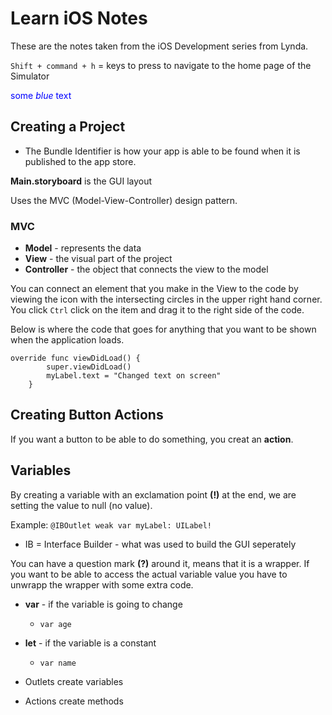 # Learn iOS Notes 

These are the notes taken from the iOS Development series from Lynda. 

`Shift + command + h` = keys to press to navigate to the home page of the Simulator 

<span style="color:blue">some *blue* text</span>

## Creating a Project 
* The Bundle Identifier is how your app is able to be found when it is published to the app store. 

**Main.storyboard** is the GUI layout 

Uses the MVC (Model-View-Controller) design pattern.

### MVC 
* **Model** - represents the data
* **View** - the visual part of the project 
* **Controller** - the object that connects the view to the model 

You can connect an element that you make in the View to the code by viewing the icon with the intersecting circles in the upper right hand corner. You click `Ctrl` click on the item and drag it to the right side of the code. 

Below is where the code that goes for anything that you want to be shown when the application loads. 

```
override func viewDidLoad() {
        super.viewDidLoad()
        myLabel.text = "Changed text on screen" 
    }
```

## Creating Button Actions 

If you want a button to be able to do something, you creat an **action**. 

## Variables 
By creating a variable with an exclamation point **(!)** at the end, we are setting the value to null (no value). 

Example: `@IBOutlet weak var myLabel: UILabel!`

* IB = Interface Builder - what was used to build the GUI seperately 

You can have a question mark **(?)** around it, means that it is a wrapper. If you want to be able to access the actual variable value you have to unwrapp the wrapper with some extra code. 

* **var** - if the variable is going to change 
	* `var age`
* **let** - if the variable is a constant 
	* `var name`

* Outlets create variables 
* Actions create methods 